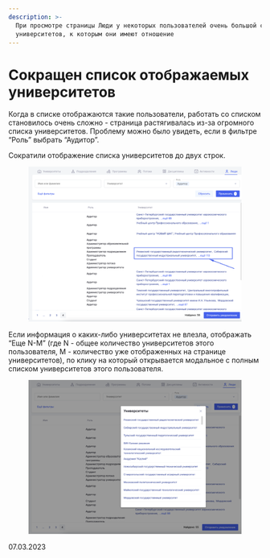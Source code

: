 ```yaml
---
description: >-
  При просмотре страницы Люди у некоторых пользователей очень большой список
  университетов, к которым они имеют отношение
---
```


# Сокращен список отображаемых университетов

Когда в списке отображаются такие пользователи, работать со списком становилось очень сложно - страница растягивалась из-за огромного списка университетов. Проблему можно было увидеть, если в фильтре “Роль” выбрать “Аудитор”.

Сократили отображение списка университетов до двух строк.

<figure><img src="../../.gitbook/assets/image (370).png" alt=""><figcaption></figcaption></figure>

Если информация о каких-либо университетах не влезла, отображать “Еще N-M” (где N - общее количество университетов этого пользователя, M - количество уже отображенных на странице университетов), по клику на который открывается модальное с полным списком университетов этого пользователя.

<figure><img src="../../.gitbook/assets/image (185).png" alt=""><figcaption></figcaption></figure>

07.03.2023
